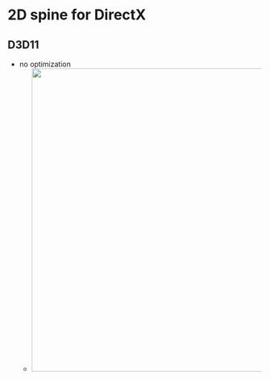 # 2D spine for DirectX
## D3D11
  - no optimization
    - <img src="https://github.com/user-attachments/assets/f088415b-dd48-469e-8ebd-d8121205ba95" width="600" />
